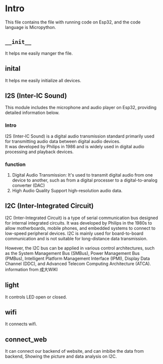 # Intro
This file contains the file with running code on Esp32, and the code language is Micropython.

## `__init__`
It helps me easily manger the file.

## inital
It helps me easily initialize all devices.

## I2S (Inter-IC Sound)
This module includes the microphone and audio player on Esp32, providing detailed information below.
### Intro
I2S (Inter-IC Sound) is a digital audio transmission standard primarily used for transmitting audio data between digital audio devices.   
It was developed by Philips in 1986 and is widely used in digital audio processing and playback devices.

### function
1. Digital Audio Transmission:
It's used to transmit digital audio from one device to another, such as from a digital processer to a digital-to-analog converter (DAC)  
2. High Audio Quality
Support high-resolution audio data.

## I2C (Inter-Integrated Circuit)
I2C (Inter-Integrated Circuit) is a type of serial communication bus designed for internal integrated circuits.
It was developed by Philips in the 1980s to allow motherboards, mobile phones, and embedded systems to connect to low-speed peripheral devices.
I2C is mainly used for board-to-board communication and is not suitable for long-distance data transmission.  

However, the I2C bus can be applied in various control architectures, such as the System Management Bus (SMBus), Power Management Bus (PMBus), Intelligent Platform Management Interface (IPMI), Display Data Channel (DDC), and Advanced Telecom Computing Architecture (ATCA).  
information from 成大WIKI

## light
It controls LED open or closed.

## wifi
It connects wifi.

## connect_web 
It can connect our backend of website, and can imbibe the data from backend, Showing the picture and data analysis on I2C.
